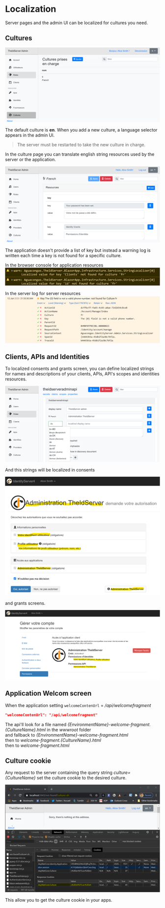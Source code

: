 # Localization

Server pages and the admin UI can be localized for cultures you need.

## Cultures

![cultures](assets/cultures.png)  

The default culture is **en**. When you add a new culture, a language selector appears in the admin UI.

> The server must be restarted to take the new culture in charge.

In the culture page you can translate english string resources used by the server or the application.

![culture](assets/culture.png)  

The application doesn't provide a list of key but instead a warning log is written each time a key is not found for a specific culture.

In the browser console for application resources
![app key not found sample](assets/app-localized-key-not-found.png)  

In the server log for server resources
![server key not found sample](assets/server-localized-key-not-found.png)  

## Clients, APIs and Identities

To localized consents and grants screen, you can define localized strings for names and descriptions of your clients, APIs, API's scopes and identities resources.

![api scope localization sample](assets/api-scope-localization.png)  

And this strings will be localized in consents

![localized constents](assets/localized-consents.png)  

and grants screens.

![localized grants screen](assets/localized-grants.png)  

## Application Welcom screen

When the application setting `welcomeContenUrl` = */api/welcomefragment*

```json
"welcomeContenUrl": "/api/welcomefragment"
```

The api'll look for a file named *{EnvironmentName}-welcome-fragment.{CultureName}.html* in the *wwwroot* folder  
and fallback to *{EnvironmentName}-welcome-fragment.html*  
then to *welcome-fragment.{CultureName}.html*  
then to *welcome-fragment.html*

## Culture cookie

Any request to the server containing the query string *culture={CultureName}* set the culture cookie to the desired culture.

![culture cookie](assets/culture-cookie.png)  

This allow you to get the culture cookie in your apps.
